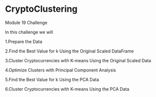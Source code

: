 # CryptoClustering
Module 19 Challenge

In this challenge we will 

1.Prepare the Data

2.Find the Best Value for k Using the Original Scaled DataFrame

3.Cluster Cryptocurrencies with K-means Using the Original Scaled Data

4.Optimize Clusters with Principal Component Analysis

5.Find the Best Value for k Using the PCA Data

6.Cluster Cryptocurrencies with K-means Using the PCA Data

